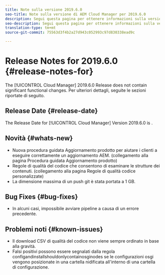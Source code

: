 ```yaml
---
title: Note sulla versione 2019.6.0
seo-title: Note sulla versione di AEM Cloud Manager per 2019.6.0
description: Segui questa pagina per ottenere informazioni sulla versione 2019.6.0 di Cloud Manager.
seo-description: Segui questa pagina per ottenere informazioni sulla versione 2019.6.0 di AEM Cloud Manager.
translation-type: tm+mt
source-git-commit: 75563d3f4b2a27d943c052993c97d830338ead9c

---
```


# Release Notes for 2019.6.0 {#release-notes-for}

The [!UICONTROL Cloud Manager] 2019.6.0 Release does not contain significant functional changes. Per ulteriori dettagli, seguite le sezioni riportate di seguito.

## Release Date {#release-date}

The Release Date for [!UICONTROL Cloud Manager] Version 2019.6.0 is .

## Novità {#whats-new}

* Nuova procedura guidata Aggiornamento prodotto per aiutare i clienti a eseguire correttamente un aggiornamento AEM. (collegamento alla pagina Procedura guidata Aggiornamento prodotto)
* Regole di qualità del codice che consentono di esaminare le strutture dei contenuti. (collegamento alla pagina Regole di qualità codice personalizzate)
* La dimensione massima di un push git è stata portata a 1 GB.

## Bug Fixes {#bug-fixes}

* In alcuni casi, impossibile avviare pipeline a causa di un errore precedente.

## Problemi noti {#known-issues}

* Il download CSV di qualità del codice non viene sempre ordinato in base alla gravità.
* Falsi positivi possono essere segnalati dalla regola configandinstallshouldonlycontainosginodes se le configurazioni osgi vengono posizionate in una cartella nidificata all&#39;interno di una cartella di configurazione.

